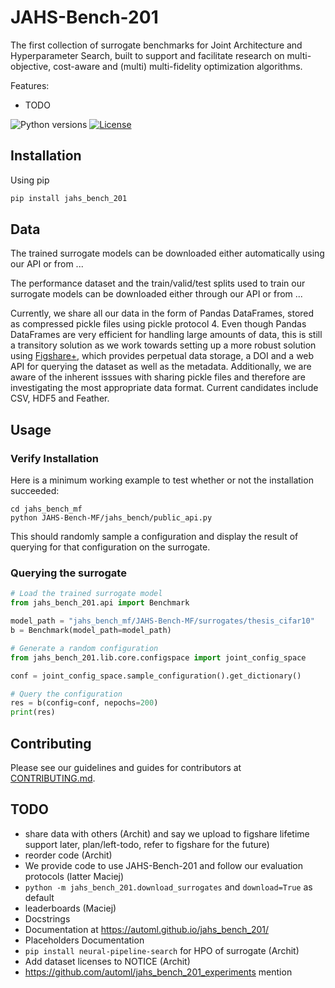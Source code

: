 # JAHS-Bench-201

The first collection of surrogate benchmarks for Joint Architecture and Hyperparameter Search, built to support and facilitate research on multi-objective, cost-aware and (multi) multi-fidelity optimization algorithms.

Features:
- TODO

![Python versions](https://img.shields.io/badge/python-3.7%20%7C%203.8%20%7C%203.9%20%7C%203.10-informational)
[![License](TODO)](LICENSE)

## Installation

Using pip

```bash
pip install jahs_bench_201
```

## Data

The trained surrogate models can be downloaded either automatically using our API or from ...

The performance dataset and the train/valid/test splits used to train our surrogate models can be downloaded either
through our API or from ...

Currently, we share all our data in the form of Pandas DataFrames, stored as compressed pickle files using pickle
protocol 4. Even though Pandas DataFrames are very efficient for handling large amounts of data, this is still a
transitory solution as we work towards setting up a more robust solution using [Figshare+](https://figshare.com/),
which provides perpetual data storage, a DOI and a web API for querying the dataset as well as the metadata.
Additionally, we are aware of the inherent isssues with sharing pickle files and therefore are investigating the most
appropriate data format. Current candidates include CSV, HDF5 and Feather.

## Usage

### Verify Installation

Here is a minimum working example to test whether or not the installation succeeded:

```
cd jahs_bench_mf
python JAHS-Bench-MF/jahs_bench/public_api.py
```

This should randomly sample a configuration and display the result of querying for that configuration on the surrogate.

### Querying the surrogate

```python
# Load the trained surrogate model
from jahs_bench_201.api import Benchmark

model_path = "jahs_bench_mf/JAHS-Bench-MF/surrogates/thesis_cifar10"
b = Benchmark(model_path=model_path)

# Generate a random configuration
from jahs_bench_201.lib.core.configspace import joint_config_space

conf = joint_config_space.sample_configuration().get_dictionary()

# Query the configuration
res = b(config=conf, nepochs=200)
print(res)

```

## Contributing

Please see our guidelines and guides for contributors at [CONTRIBUTING.md](CONTRIBUTING.md).


## TODO

* share data with others (Archit) and say we upload to figshare lifetime support later, plan/left-todo, refer to figshare for the future)
* reorder code (Archit)
* We provide code to use JAHS-Bench-201 and follow our evaluation protocols (latter Maciej)
* `python -m jahs_bench_201.download_surrogates` and `download=True` as default
* leaderboards (Maciej)
* Docstrings
* Documentation at https://automl.github.io/jahs_bench_201/
* Placeholders Documentation
* `pip install neural-pipeline-search` for HPO of surrogate (Archit)
* Add dataset licenses to NOTICE (Archit)
* https://github.com/automl/jahs_bench_201_experiments mention
